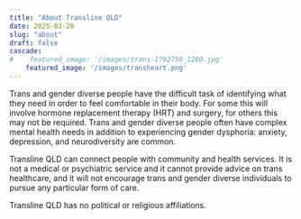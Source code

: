 ```yaml
---
title: "About Transline QLD"
date: 2025-03-20
slug: "about"
draft: false
cascade:
#    featured_image: '/images/trans-1792756_1280.jpg'
    featured_image: '/images/transheart.png'
---
```


Trans and gender diverse people have the difficult task of identifying what they need in order to feel comfortable in their body. For some this will involve hormone replacement therapy (HRT) and surgery, for others this may not be required. Trans and gender diverse people often have complex mental health needs in addition to experiencing gender dysphoria: anxiety, depression, and neurodiversity are common.

Transline QLD can connect people with community and health services. It is not a medical or psychiatric service and it cannot provide advice on trans healthcare, and it will not encourage trans and gender diverse individuals to pursue any particular form of care. 

Transline QLD has no political or religious affiliations.